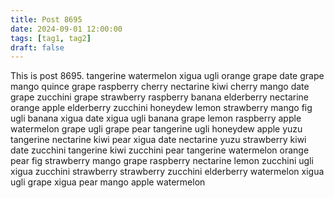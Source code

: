 ```yaml
---
title: Post 8695
date: 2024-09-01 12:00:00
tags: [tag1, tag2]
draft: false
---
```

This is post 8695.
tangerine
watermelon
xigua
ugli
orange
grape
date
grape
mango
quince
grape
raspberry
cherry
nectarine
kiwi
cherry
mango
date
grape
zucchini
grape
strawberry
raspberry
banana
elderberry
nectarine
orange
apple
elderberry
zucchini
honeydew
lemon
strawberry
mango
fig
ugli
banana
xigua
date
xigua
ugli
banana
grape
lemon
raspberry
apple
watermelon
grape
ugli
grape
pear
tangerine
ugli
honeydew
apple
yuzu
tangerine
nectarine
kiwi
pear
xigua
date
nectarine
yuzu
strawberry
kiwi
date
zucchini
tangerine
kiwi
zucchini
pear
tangerine
watermelon
orange
pear
fig
strawberry
mango
grape
raspberry
nectarine
lemon
zucchini
ugli
xigua
zucchini
strawberry
strawberry
zucchini
elderberry
watermelon
xigua
ugli
grape
xigua
pear
mango
apple
watermelon
